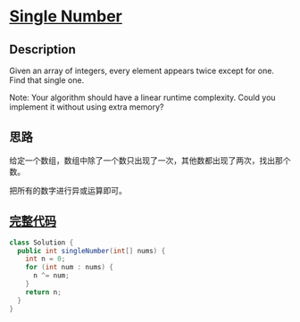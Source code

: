 # [Single Number][title]

## Description

Given an array of integers, every element appears twice except for one. Find that single one.

Note:
Your algorithm should have a linear runtime complexity. Could you implement it without using extra memory?

## 思路

给定一个数组，数组中除了一个数只出现了一次，其他数都出现了两次，找出那个数。

把所有的数字进行异或运算即可。


## [完整代码][src]

```java
class Solution {
  public int singleNumber(int[] nums) {
    int n = 0;
    for (int num : nums) {
      n ^= num;
    }
    return n;
  }
}
```

[title]: https://leetcode.com/problems/single-number
[src]: https://github.com/andavid/leetcode-java/blob/master/src/com/andavid/leetcode/_136/Solution.java
